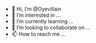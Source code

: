 - 👋 Hi, I’m @Oyevillain
- 👀 I’m interested in ...
- 🌱 I’m currently learning ...
- 💞️ I’m looking to collaborate on ...
- 📫 How to reach me ...

<!---
Oyevillain/Oyevillain is a ✨ special ✨ repository because its `README.md` (this file) appears on your GitHub profile.
You can click the Preview link to take a look at your changes.
--->
